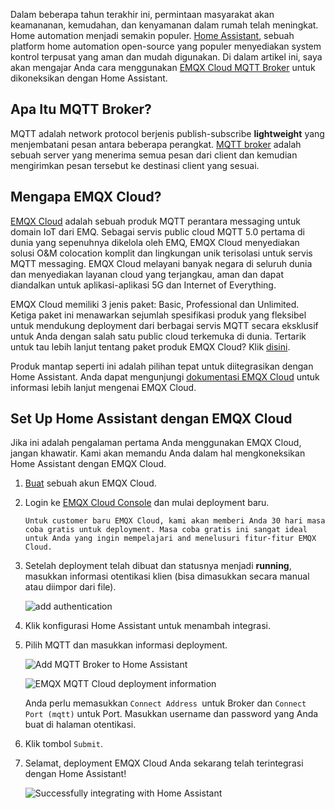 Dalam beberapa tahun terakhir ini, permintaan masyarakat akan keamananan, kemudahan, dan kenyamanan dalam rumah telah meningkat. Home automation menjadi semakin populer. [Home Assistant](https://www.home-assistant.io/), sebuah platform home automation open-source yang populer menyediakan system kontrol terpusat yang aman dan mudah digunakan. Di dalam artikel ini, saya akan mengajar Anda cara menggunakan [EMQX Cloud MQTT Broker](https://www.emqx.com/en/cloud) untuk dikoneksikan dengan Home Assistant.

## Apa Itu MQTT Broker?

MQTT adalah network protocol berjenis publish-subscribe **lightweight** yang menjembatani pesan antara beberapa perangkat. [MQTT broker](https://www.emqx.com/en/products/emqx) adalah sebuah server yang menerima semua pesan dari client dan kemudian mengirimkan pesan tersebut ke destinasi client yang sesuai.

## Mengapa EMQX Cloud?

[EMQX Cloud](https://www.emqx.com/en/cloud) adalah sebuah produk MQTT perantara messaging untuk domain IoT dari EMQ. Sebagai servis public cloud MQTT 5.0 pertama di dunia yang sepenuhnya dikelola oleh EMQ, EMQX Cloud menyediakan solusi O&M colocation komplit dan lingkungan unik terisolasi untuk servis MQTT messaging. EMQX Cloud melayani banyak negara di seluruh dunia dan menyediakan layanan cloud yang terjangkau, aman dan dapat diandalkan untuk aplikasi-aplikasi 5G dan Internet of Everything. 

 

EMQX Cloud memiliki 3 jenis paket: Basic, Professional dan Unlimited. Ketiga paket ini menawarkan sejumlah spesifikasi produk yang fleksibel untuk mendukung deployment dari berbagai servis MQTT secara eksklusif untuk Anda dengan salah satu public cloud terkemuka di dunia. Tertarik untuk tau lebih lanjut tentang paket produk EMQX Cloud? Klik [disini](https://docs.emqx.io/en/cloud/latest/pricing.html).

 

Produk mantap seperti ini adalah pilihan tepat untuk diitegrasikan dengan Home Assistant. Anda dapat mengunjungi [dokumentasi EMQX Cloud](https://docs.emqx.io/en/cloud/latest/) untuk informasi lebih lanjut mengenai EMQX Cloud.

## Set Up Home Assistant dengan EMQX Cloud

Jika ini adalah pengalaman pertama Anda menggunakan EMQX Cloud, jangan khawatir. Kami akan memandu Anda dalam hal mengkoneksikan Home Assistant dengan EMQX Cloud.

1. [Buat](https://accounts.emqx.io/signup?continue=https:/cloud.emqx.io/) sebuah akun EMQX Cloud.

2. Login ke [EMQX Cloud Console](https://cloud.emqx.io/console/) dan mulai deployment baru.

   ```tip
   Untuk customer baru EMQX Cloud, kami akan memberi Anda 30 hari masa coba gratis untuk deployment. Masa coba gratis ini sangat ideal untuk Anda yang ingin mempelajari and menelusuri fitur-fitur EMQX Cloud.
   ```

3. Setelah deployment telah dibuat dan statusnya menjadi **running**, masukkan informasi otentikasi klien (bisa dimasukkan secara manual atau diimpor dari file).

    ![add authentication](https://assets.emqx.com/images/9142d9a045b570402515eaa47c6698a6.png)

4. Klik konfigurasi Home Assistant untuk menambah integrasi.

5. Pilih MQTT dan masukkan informasi deployment.

    ![Add MQTT Broker to Home Assistant](https://assets.emqx.com/images/1da096c0f7a5f4b200b1f14583c49414.png)

    ![EMQX MQTT Cloud deployment information](https://assets.emqx.com/images/26b958bcc271d1f6801d06152c65fd78.png)

   Anda perlu memasukkan `Connect Address `untuk Broker dan `Connect Port (mqtt)` untuk Port. Masukkan username dan password yang Anda buat di halaman otentikasi.

6. Klik tombol `Submit`.

7. Selamat, deployment EMQX Cloud Anda sekarang telah terintegrasi dengan Home Assistant!

    ![Successfully integrating with Home Assistant](https://assets.emqx.com/images/e6bd46c82942efdbac70ed9d09faa35b.png)
